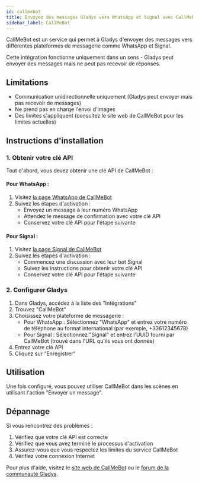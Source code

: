 ```yaml
---
id: callmebot
title: Envoyez des messages Gladys vers WhatsApp et Signal avec CallMeBot
sidebar_label: CallMeBot
---
```


CallMeBot est un service qui permet à Gladys d'envoyer des messages vers différentes plateformes de messagerie comme WhatsApp et Signal.

Cette intégration fonctionne uniquement dans un sens - Gladys peut envoyer des messages mais ne peut pas recevoir de réponses.

## Limitations

- Communication unidirectionnelle uniquement (Gladys peut envoyer mais pas recevoir de messages)
- Ne prend pas en charge l'envoi d'images
- Des limites s'appliquent (consultez le site web de CallMeBot pour les limites actuelles)

## Instructions d'installation

### 1. Obtenir votre clé API

Tout d'abord, vous devez obtenir une clé API de CallMeBot :

#### Pour WhatsApp :

1. Visitez [la page WhatsApp de CallMeBot](https://www.callmebot.com/blog/free-api-whatsapp-messages/)
2. Suivez les étapes d'activation :
   - Envoyez un message à leur numéro WhatsApp
   - Attendez le message de confirmation avec votre clé API
   - Conservez votre clé API pour l'étape suivante

#### Pour Signal :

1. Visitez [la page Signal de CallMeBot](https://www.callmebot.com/blog/free-api-signal-send-messages/)
2. Suivez les étapes d'activation :
   - Commencez une discussion avec leur bot Signal
   - Suivez les instructions pour obtenir votre clé API
   - Conservez votre clé API pour l'étape suivante

### 2. Configurer Gladys

1. Dans Gladys, accédez à la liste des "Intégrations"
2. Trouvez "CallMeBot"
3. Choisissez votre plateforme de messagerie :
   - Pour WhatsApp : Sélectionnez "WhatsApp" et entrez votre numéro de téléphone au format international (par exemple, +33612345678)
   - Pour Signal : Sélectionnez "Signal" et entrez l'UUID fourni par CallMeBot (trouvé dans l'URL qu'ils vous ont donnée)
4. Entrez votre clé API
5. Cliquez sur "Enregistrer"

## Utilisation

Une fois configuré, vous pouvez utiliser CallMeBot dans les scènes en utilisant l'action "Envoyer un message".

## Dépannage

Si vous rencontrez des problèmes :

1. Vérifiez que votre clé API est correcte
2. Vérifiez que vous avez terminé le processus d'activation
3. Assurez-vous que vous respectez les limites du service CallMeBot
4. Vérifiez votre connexion Internet

Pour plus d'aide, visitez le [site web de CallMeBot](https://www.callmebot.com/) ou le [forum de la communauté Gladys](https://community.gladysassistant.com/).
